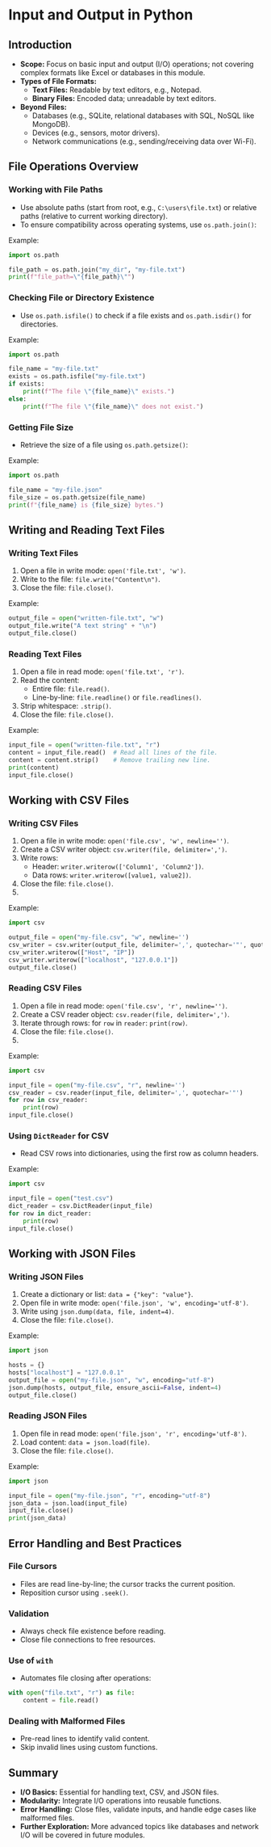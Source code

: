 # Input and Output in Python

## Introduction

* **Scope:** Focus on basic input and output (I/O) operations; not covering complex formats like Excel or databases in this module.
* **Types of File Formats:**
    * **Text Files:** Readable by text editors, e.g., Notepad.
    * **Binary Files:** Encoded data; unreadable by text editors.
* **Beyond Files:**
    * Databases (e.g., SQLite, relational databases with SQL, NoSQL like MongoDB).
    * Devices (e.g., sensors, motor drivers).
    * Network communications (e.g., sending/receiving data over Wi-Fi).

## File Operations Overview

### Working with File Paths

* Use absolute paths (start from root, e.g., ```C:\users\file.txt```) or relative paths (relative to current working directory).
* To ensure compatibility across operating systems, use ```os.path.join()```:

Example:

```python
import os.path

file_path = os.path.join("my_dir", "my-file.txt")
print(f"file_path=\"{file_path}\"")
```

### Checking File or Directory Existence

* Use ```os.path.isfile()``` to check if a file exists and ```os.path.isdir()``` for directories.

Example:

```python
import os.path

file_name = "my-file.txt"
exists = os.path.isfile("my-file.txt")
if exists:
    print(f"The file \"{file_name}\" exists.")
else:
    print(f"The file \"{file_name}\" does not exist.")
```

### Getting File Size

* Retrieve the size of a file using ```os.path.getsize()```:

Example:

```python
import os.path

file_name = "my-file.json"
file_size = os.path.getsize(file_name)
print(f"{file_name} is {file_size} bytes.")
```

## Writing and Reading Text Files

### Writing Text Files

1. Open a file in write mode: ```open('file.txt', 'w')```.
1. Write to the file: ```file.write("Content\n")```.
1. Close the file: ```file.close()```.
 
Example:

```python
output_file = open("written-file.txt", "w")
output_file.write("A text string" + "\n")
output_file.close()
```

### Reading Text Files

1. Open a file in read mode: ```open('file.txt', 'r')```.
1. Read the content:
    * Entire file: ```file.read()```.
    * Line-by-line: ```file.readline()``` or ```file.readlines()```.
1. Strip whitespace: ```.strip()```.
1. Close the file: ```file.close()```.

Example:

```python
input_file = open("written-file.txt", "r")
content = input_file.read()  # Read all lines of the file.
content = content.strip()    # Remove trailing new line.
print(content)
input_file.close()
```

## Working with CSV Files

### Writing CSV Files

1. Open a file in write mode: ```open('file.csv', 'w', newline='')```.
1. Create a CSV writer object: ```csv.writer(file, delimiter=',')```.
1. Write rows:
    * Header: ```writer.writerow(['Column1', 'Column2'])```.
    * Data rows: ```writer.writerow([value1, value2])```.
1. Close the file: ```file.close()```.
1. 
Example:

```python
import csv

output_file = open("my-file.csv", "w", newline='')
csv_writer = csv.writer(output_file, delimiter=',', quotechar='"', quoting=csv.QUOTE_NONNUMERIC)
csv_writer.writerow(["Host", "IP"])
csv_writer.writerow(["localhost", "127.0.0.1"])
output_file.close()
```

### Reading CSV Files

1. Open a file in read mode: ```open('file.csv', 'r', newline='')```.
1. Create a CSV reader object: ```csv.reader(file, delimiter=',')```.
1. Iterate through rows: for ```row``` in ```reader```: ```print(row)```.
1. Close the file: ```file.close()```.
1. 
Example:

```python
import csv

input_file = open("my-file.csv", "r", newline='')
csv_reader = csv.reader(input_file, delimiter=',', quotechar='"')
for row in csv_reader:
    print(row)
input_file.close()
```

### Using ```DictReader``` for CSV

* Read CSV rows into dictionaries, using the first row as column headers.

Example:

```python
import csv

input_file = open("test.csv")
dict_reader = csv.DictReader(input_file)
for row in dict_reader:
    print(row)
input_file.close()
```

## Working with JSON Files

### Writing JSON Files

1. Create a dictionary or list: ```data = {"key": "value"}```.
1. Open file in write mode: ```open('file.json', 'w', encoding='utf-8')```.
1. Write using ```json.dump(data, file, indent=4)```.
1. Close the file: ```file.close()```.

Example:

```python
import json

hosts = {}
hosts["localhost"] = "127.0.0.1"
output_file = open("my-file.json", "w", encoding="utf-8")
json.dump(hosts, output_file, ensure_ascii=False, indent=4)
output_file.close()
```

### Reading JSON Files

1. Open file in read mode: ```open('file.json', 'r', encoding='utf-8')```.
1. Load content: ```data = json.load(file)```.
1. Close the file: ```file.close()```.

Example:

```python
import json

input_file = open("my-file.json", "r", encoding="utf-8")
json_data = json.load(input_file)
input_file.close()
print(json_data)
```

## Error Handling and Best Practices

### File Cursors

* Files are read line-by-line; the cursor tracks the current position.
* Reposition cursor using ```.seek()```.

### Validation

* Always check file existence before reading.
* Close file connections to free resources.

### Use of ```with```

* Automates file closing after operations:
```python
with open("file.txt", "r") as file:
    content = file.read()
```

### Dealing with Malformed Files

* Pre-read lines to identify valid content.
* Skip invalid lines using custom functions.

## Summary

* **I/O Basics:** Essential for handling text, CSV, and JSON files.
* **Modularity:** Integrate I/O operations into reusable functions.
* **Error Handling:** Close files, validate inputs, and handle edge cases like malformed files.
* **Further Exploration:** More advanced topics like databases and network I/O will be covered in future modules.
